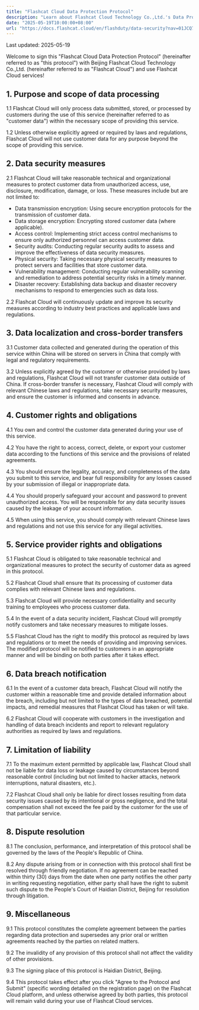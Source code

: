 ```yaml
---
title: "Flashcat Cloud Data Protection Protocol"
description: "Learn about Flashcat Cloud Technology Co.,Ltd.'s Data Protection Protocol"
date: "2025-05-19T10:00:00+08:00"
url: "https://docs.flashcat.cloud/en/flashduty/data-security?nav=01JCQ7A4N4WRWNXW8EWEHXCMF5"
---
```


Last updated: 2025-05-19

Welcome to sign this "Flashcat Cloud Data Protection Protocol" (hereinafter referred to as "this protocol") with Beijing Flashcat Cloud Technology Co.,Ltd. (hereinafter referred to as "Flashcat Cloud") and use Flashcat Cloud services!

## **1. Purpose and scope of data processing**

1.1 Flashcat Cloud will only process data submitted, stored, or processed by customers during the use of this service (hereinafter referred to as "customer data") within the necessary scope of providing this service.

1.2 Unless otherwise explicitly agreed or required by laws and regulations, Flashcat Cloud will not use customer data for any purpose beyond the scope of providing this service.

## **2. Data security measures**

2.1 Flashcat Cloud will take reasonable technical and organizational measures to protect customer data from unauthorized access, use, disclosure, modification, damage, or loss. These measures include but are not limited to:

- Data transmission encryption: Using secure encryption protocols for the transmission of customer data.
- Data storage encryption: Encrypting stored customer data (where applicable).
- Access control: Implementing strict access control mechanisms to ensure only authorized personnel can access customer data.
- Security audits: Conducting regular security audits to assess and improve the effectiveness of data security measures.
- Physical security: Taking necessary physical security measures to protect servers and facilities that store customer data.
- Vulnerability management: Conducting regular vulnerability scanning and remediation to address potential security risks in a timely manner.
- Disaster recovery: Establishing data backup and disaster recovery mechanisms to respond to emergencies such as data loss.

2.2 Flashcat Cloud will continuously update and improve its security measures according to industry best practices and applicable laws and regulations.

## **3. Data localization and cross-border transfers**

3.1 Customer data collected and generated during the operation of this service within China will be stored on servers in China that comply with legal and regulatory requirements.

3.2 Unless explicitly agreed by the customer or otherwise provided by laws and regulations, Flashcat Cloud will not transfer customer data outside of China. If cross-border transfer is necessary, Flashcat Cloud will comply with relevant Chinese laws and regulations, take necessary security measures, and ensure the customer is informed and consents in advance.

## **4. Customer rights and obligations**

4.1 You own and control the customer data generated during your use of this service.

4.2 You have the right to access, correct, delete, or export your customer data according to the functions of this service and the provisions of related agreements.

4.3 You should ensure the legality, accuracy, and completeness of the data you submit to this service, and bear full responsibility for any losses caused by your submission of illegal or inappropriate data.

4.4 You should properly safeguard your account and password to prevent unauthorized access. You will be responsible for any data security issues caused by the leakage of your account information.

4.5 When using this service, you should comply with relevant Chinese laws and regulations and not use this service for any illegal activities.

## **5. Service provider rights and obligations**

5.1 Flashcat Cloud is obligated to take reasonable technical and organizational measures to protect the security of customer data as agreed in this protocol.

5.2 Flashcat Cloud shall ensure that its processing of customer data complies with relevant Chinese laws and regulations.

5.3 Flashcat Cloud will provide necessary confidentiality and security training to employees who process customer data.

5.4 In the event of a data security incident, Flashcat Cloud will promptly notify customers and take necessary measures to mitigate losses.

5.5 Flashcat Cloud has the right to modify this protocol as required by laws and regulations or to meet the needs of providing and improving services. The modified protocol will be notified to customers in an appropriate manner and will be binding on both parties after it takes effect.

## **6. Data breach notification**

6.1 In the event of a customer data breach, Flashcat Cloud will notify the customer within a reasonable time and provide detailed information about the breach, including but not limited to the types of data breached, potential impacts, and remedial measures that Flashcat Cloud has taken or will take.

6.2 Flashcat Cloud will cooperate with customers in the investigation and handling of data breach incidents and report to relevant regulatory authorities as required by laws and regulations.

## **7. Limitation of liability**

7.1 To the maximum extent permitted by applicable law, Flashcat Cloud shall not be liable for data loss or leakage caused by circumstances beyond reasonable control (including but not limited to hacker attacks, network interruptions, natural disasters, etc.).

7.2 Flashcat Cloud shall only be liable for direct losses resulting from data security issues caused by its intentional or gross negligence, and the total compensation shall not exceed the fee paid by the customer for the use of that particular service.

## **8. Dispute resolution**

8.1 The conclusion, performance, and interpretation of this protocol shall be governed by the laws of the People's Republic of China.

8.2 Any dispute arising from or in connection with this protocol shall first be resolved through friendly negotiation. If no agreement can be reached within thirty (30) days from the date when one party notifies the other party in writing requesting negotiation, either party shall have the right to submit such dispute to the People's Court of Haidian District, Beijing for resolution through litigation.

## **9. Miscellaneous**

9.1 This protocol constitutes the complete agreement between the parties regarding data protection and supersedes any prior oral or written agreements reached by the parties on related matters.

9.2 The invalidity of any provision of this protocol shall not affect the validity of other provisions.

9.3 The signing place of this protocol is Haidian District, Beijing.

9.4 This protocol takes effect after you click "Agree to the Protocol and Submit" (specific wording detailed on the registration page) on the Flashcat Cloud platform, and unless otherwise agreed by both parties, this protocol will remain valid during your use of Flashcat Cloud services. 